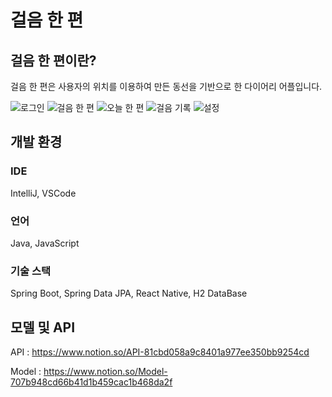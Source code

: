 # 걸음 한 편

## 걸음 한 편이란?

걸음 한 편은 사용자의 위치를 이용하여 만든 동선을 기반으로 한 다이어리 어플입니다.

![로그인](https://user-images.githubusercontent.com/51100935/115712776-27121480-a3b0-11eb-84b0-debad7c6ac99.jpeg)
![걸음 한 편](https://user-images.githubusercontent.com/51100935/115712794-2e392280-a3b0-11eb-9952-2f16fb5c5225.jpeg)
![오늘 한 편](https://user-images.githubusercontent.com/51100935/115712803-32654000-a3b0-11eb-8ba2-1324de37661b.jpeg)
![걸음 기록](https://user-images.githubusercontent.com/51100935/115712808-34c79a00-a3b0-11eb-8c60-38f9e0585c1d.jpeg)
![설정](https://user-images.githubusercontent.com/51100935/115712817-385b2100-a3b0-11eb-9ca5-bfe44886324b.jpeg)


## 개발 환경

### IDE
IntelliJ, VSCode

### 언어
Java, JavaScript

### 기술 스택
Spring Boot, Spring Data JPA, React Native, H2 DataBase

## 모델 및 API 
API : https://www.notion.so/API-81cbd058a9c8401a977ee350bb9254cd

Model : https://www.notion.so/Model-707b948cd66b41d1b459cac1b468da2f

